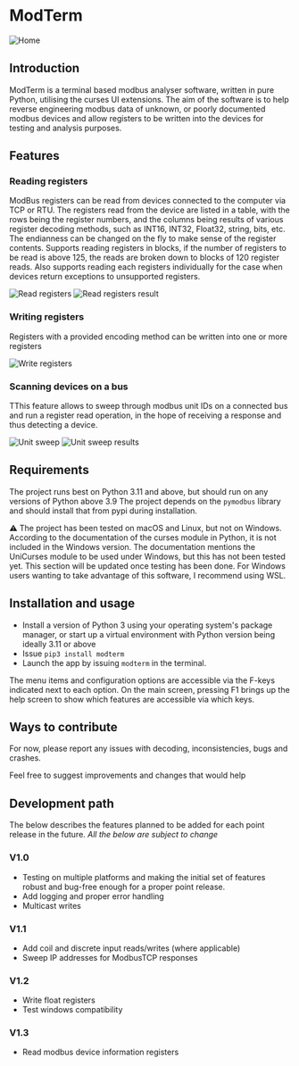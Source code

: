 # ModTerm
![Home](/assets/home.png)

## Introduction
ModTerm is a terminal based modbus analyser software, written in pure Python, utilising the curses UI extensions. The aim of the software is to help reverse engineering modbus data of unknown, or poorly documented modbus devices and allow registers to be written into the devices for testing and analysis purposes.


## Features
### Reading registers
ModBus registers can be read from devices connected to the computer via TCP or RTU. The registers read from the device are listed in a table, with the rows being the register numbers, and the columns being results of various register decoding methods, such as INT16, INT32, Float32, string, bits, etc. The endianness can be changed on the fly to make sense of the register contents. Supports reading registers in blocks, if the number of registers to be read is above 125, the reads are broken down to blocks of 120 register reads. Also supports reading each registers individually for the case when devices return exceptions to unsupported registers.

![Read registers](/assets/read_registers.png)
![Read registers result](/assets/registers.png)

### Writing registers
Registers with a provided encoding method can be written into one or more registers

![Write registers](/assets/write_register_menu.png)

### Scanning devices on a bus
TThis feature allows to sweep through modbus unit IDs on a connected bus and run a register read operation, in the hope of receiving a response and thus detecting a device.

![Unit sweep](/assets/unit_sweep_menu.png)
![Unit sweep results](/assets/unit_sweep_results.png)

## Requirements
The project runs best on Python 3.11 and above, but should run on any versions of Python above 3.9
The project depends on the `pymodbus` library and should install that from pypi during installation.

⚠️ The project has been tested on macOS and Linux, but not on Windows. According to the documentation of the curses module in Python, it is not included in the Windows version. The documentation mentions the UniCurses module to be used under Windows, but this has not been tested yet. This section will be updated once testing has been done. For Windows users wanting to take advantage of this software, I recommend using WSL.

## Installation and usage
- Install a version of Python 3 using your operating system's package manager, or start up a virtual environment with Python version being ideally 3.11 or above
- Issue `pip3 install modterm`
- Launch the app by issuing `modterm` in the terminal.

The menu items and configuration options are accessible via the F-keys indicated next to each option. On the main screen, pressing F1 brings up the help screen to show which features are accessible via which keys. 

## Ways to contribute
For now, please report any issues with decoding, inconsistencies, bugs and crashes.

Feel free to suggest improvements and changes that would help 

## Development path
The below describes the features planned to be added for each point release in the future. _All the below are subject to change_
### V1.0
- Testing on multiple platforms and making the initial set of features robust and bug-free enough for a proper point release.
- Add logging and proper error handling
- Multicast writes

### V1.1
- Add coil and discrete input reads/writes (where applicable)
- Sweep IP addresses for ModbusTCP responses

### V1.2
- Write float registers
- Test windows compatibility

### V1.3
- Read modbus device information registers

